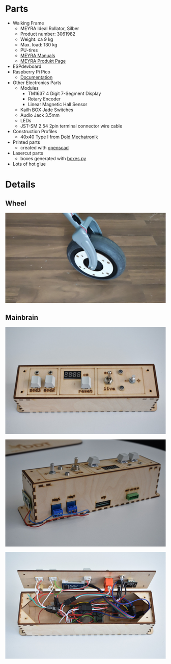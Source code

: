 # Parts

* Walking Frame 
	* MEYRA Ideal Rollator, Silber 
	* Product number: 3061982
	* Weight: ca 9 kg
	* Max. load: 130 kg
	* PU-tires
	* [MEYRA Manuals](http://kisss-by-meyra.de/ALLdokuarchiv.php?suche=Ideal%20Rollator)
	* [MEYRA Produkt Page](https://www.meyra.de/reha-pflege-alltagshilfen/reha-und-alltag/reha-alltag-details/product-313/)
* ESPdevboard
* Raspberry Pi Pico
	* [Documentation](https://www.raspberrypi.com/documentation/microcontrollers/raspberry-pi-pico.html)
* Other Electronics Parts
	* Modules
		* TM1637 4 Digit 7-Segment Display  
		* Rotary Encoder
		* Linear Magnetic Hall Sensor
	* Kailh BOX Jade Switches
	* Audio Jack 3.5mm
	* LEDs
	* JST-SM 2.54 2pin terminal connector wire cable
* Construction Profiles
	* 40x40 Type I from [Dold Mechatronik](https://www.dold-mechatronik.de/Aluminum-profile-40x40L-I-type-groove-8)
* Printed parts
	* created with [openscad](https://openscad.org/)
* Lasercut parts
	* boxes generated with [boxes.py](https://www.festi.info/boxes.py/)
* Lots of hot glue

# Details

## Wheel

![](hardware/chapi_wheel_mounted.jpg)

## Mainbrain

![](hardware/chapi_mainbrain_top.jpg)

![](hardware/chapi_mainbrain_side.jpg)

![](hardware/chapi_mainbrain_inside.jpg)
